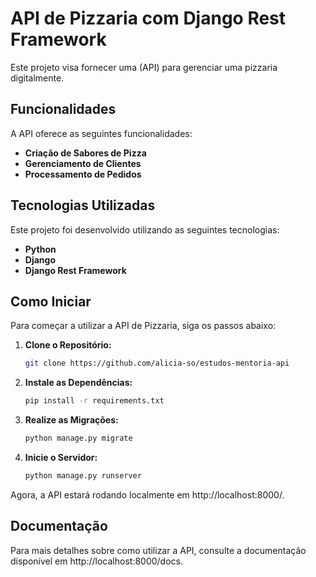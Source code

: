 # API de Pizzaria com Django Rest Framework

Este projeto visa fornecer uma (API) para gerenciar uma pizzaria digitalmente. 

## Funcionalidades

A API oferece as seguintes funcionalidades:

- **Criação de Sabores de Pizza**
- **Gerenciamento de Clientes**
- **Processamento de Pedidos**

## Tecnologias Utilizadas

Este projeto foi desenvolvido utilizando as seguintes tecnologias:

- **Python**
- **Django**
- **Django Rest Framework**

## Como Iniciar

Para começar a utilizar a API de Pizzaria, siga os passos abaixo:

1. **Clone o Repositório:**
   ```bash
   git clone https://github.com/alicia-so/estudos-mentoria-api
2. **Instale as Dependências:**
   ```bash
   pip install -r requirements.txt

3. **Realize as Migrações:**
   ```bash
   python manage.py migrate

3. **Inicie o Servidor:**
   ```bash
   python manage.py runserver
Agora, a API estará rodando localmente em http://localhost:8000/.

## Documentação
Para mais detalhes sobre como utilizar a API, consulte a documentação disponível em http://localhost:8000/docs.


